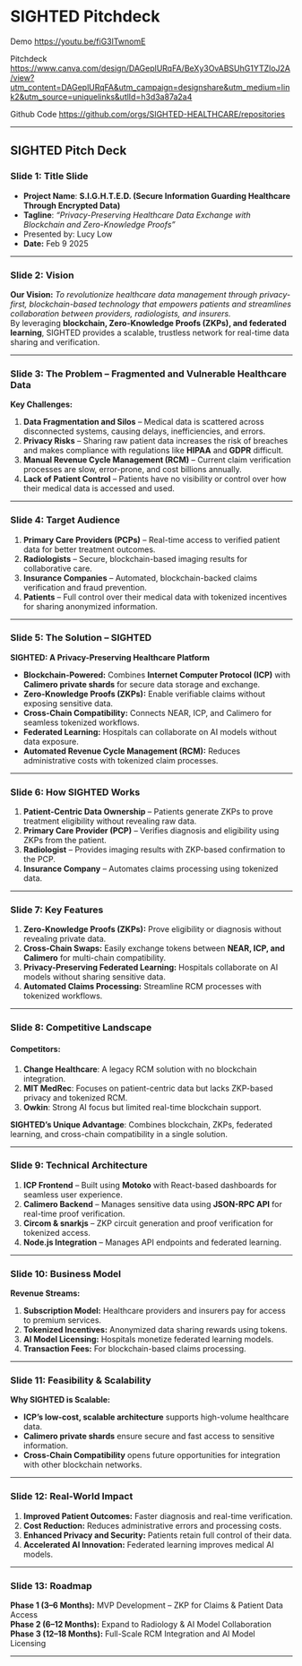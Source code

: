 # SIGHTED Pitchdeck

Demo
https://youtu.be/fiG3lTwnomE

Pitchdeck
https://www.canva.com/design/DAGeplURqFA/BeXy3OvABSUhG1YTZloJ2A/view?utm_content=DAGeplURqFA&utm_campaign=designshare&utm_medium=link2&utm_source=uniquelinks&utlId=h3d3a87a2a4

Github Code
https://github.com/orgs/SIGHTED-HEALTHCARE/repositories

--------------------------------------------------------------------------------------------------------------------------------

## **SIGHTED Pitch Deck**  

### **Slide 1: Title Slide**  
- **Project Name**: **S.I.G.H.T.E.D. (Secure Information Guarding Healthcare Through Encrypted Data)**  
- **Tagline**: *“Privacy-Preserving Healthcare Data Exchange with Blockchain and Zero-Knowledge Proofs”*  
- Presented by: Lucy Low
- **Date:** Feb 9 2025
---

### **Slide 2: Vision**  
**Our Vision:** *To revolutionize healthcare data management through privacy-first, blockchain-based technology that empowers patients and streamlines collaboration between providers, radiologists, and insurers.*  
By leveraging **blockchain, Zero-Knowledge Proofs (ZKPs), and federated learning**, SIGHTED provides a scalable, trustless network for real-time data sharing and verification.

---

### **Slide 3: The Problem – Fragmented and Vulnerable Healthcare Data**  
**Key Challenges:**  
1. **Data Fragmentation and Silos** – Medical data is scattered across disconnected systems, causing delays, inefficiencies, and errors.  
2. **Privacy Risks** – Sharing raw patient data increases the risk of breaches and makes compliance with regulations like **HIPAA** and **GDPR** difficult.  
3. **Manual Revenue Cycle Management (RCM)** – Current claim verification processes are slow, error-prone, and cost billions annually.  
4. **Lack of Patient Control** – Patients have no visibility or control over how their medical data is accessed and used.  

---

### **Slide 4: Target Audience**  
1. **Primary Care Providers (PCPs)** – Real-time access to verified patient data for better treatment outcomes.  
2. **Radiologists** – Secure, blockchain-based imaging results for collaborative care.  
3. **Insurance Companies** – Automated, blockchain-backed claims verification and fraud prevention.  
4. **Patients** – Full control over their medical data with tokenized incentives for sharing anonymized information.  

---

### **Slide 5: The Solution – SIGHTED**  
**SIGHTED: A Privacy-Preserving Healthcare Platform**  
- **Blockchain-Powered:** Combines **Internet Computer Protocol (ICP)** with **Calimero private shards** for secure data storage and exchange.  
- **Zero-Knowledge Proofs (ZKPs):** Enable verifiable claims without exposing sensitive data.  
- **Cross-Chain Compatibility:** Connects NEAR, ICP, and Calimero for seamless tokenized workflows.  
- **Federated Learning:** Hospitals can collaborate on AI models without data exposure.  
- **Automated Revenue Cycle Management (RCM):** Reduces administrative costs with tokenized claim processes.

---

### **Slide 6: How SIGHTED Works**  
1. **Patient-Centric Data Ownership** – Patients generate ZKPs to prove treatment eligibility without revealing raw data.  
2. **Primary Care Provider (PCP)** – Verifies diagnosis and eligibility using ZKPs from the patient.  
3. **Radiologist** – Provides imaging results with ZKP-based confirmation to the PCP.  
4. **Insurance Company** – Automates claims processing using tokenized data.  

---

### **Slide 7: Key Features**  
1. **Zero-Knowledge Proofs (ZKPs):** Prove eligibility or diagnosis without revealing private data.  
2. **Cross-Chain Swaps:** Easily exchange tokens between **NEAR, ICP, and Calimero** for multi-chain compatibility.  
3. **Privacy-Preserving Federated Learning:** Hospitals collaborate on AI models without sharing sensitive data.  
4. **Automated Claims Processing:** Streamline RCM processes with tokenized workflows.  

---

### **Slide 8: Competitive Landscape**  
#### **Competitors:**  
1. **Change Healthcare**: A legacy RCM solution with no blockchain integration.  
2. **MIT MedRec**: Focuses on patient-centric data but lacks ZKP-based privacy and tokenized RCM.  
3. **Owkin**: Strong AI focus but limited real-time blockchain support.  

**SIGHTED’s Unique Advantage**: Combines blockchain, ZKPs, federated learning, and cross-chain compatibility in a single solution.

---

### **Slide 9: Technical Architecture**  
1. **ICP Frontend** – Built using **Motoko** with React-based dashboards for seamless user experience.  
2. **Calimero Backend** – Manages sensitive data using **JSON-RPC API** for real-time proof verification.  
3. **Circom & snarkjs** – ZKP circuit generation and proof verification for tokenized access.  
4. **Node.js Integration** – Manages API endpoints and federated learning.

---

### **Slide 10: Business Model**  
**Revenue Streams:**  
1. **Subscription Model:** Healthcare providers and insurers pay for access to premium services.  
2. **Tokenized Incentives:** Anonymized data sharing rewards using tokens.  
3. **AI Model Licensing:** Hospitals monetize federated learning models.  
4. **Transaction Fees:** For blockchain-based claims processing.  

---

### **Slide 11: Feasibility & Scalability**  
**Why SIGHTED is Scalable:**  
- **ICP’s low-cost, scalable architecture** supports high-volume healthcare data.  
- **Calimero private shards** ensure secure and fast access to sensitive information.  
- **Cross-Chain Compatibility** opens future opportunities for integration with other blockchain networks.  

---

### **Slide 12: Real-World Impact**  
1. **Improved Patient Outcomes:** Faster diagnosis and real-time verification.  
2. **Cost Reduction:** Reduces administrative errors and processing costs.  
3. **Enhanced Privacy and Security:** Patients retain full control of their data.  
4. **Accelerated AI Innovation:** Federated learning improves medical AI models.  

---

### **Slide 13: Roadmap**  
**Phase 1 (3–6 Months):** MVP Development – ZKP for Claims & Patient Data Access  
**Phase 2 (6–12 Months):** Expand to Radiology & AI Model Collaboration  
**Phase 3 (12–18 Months):** Full-Scale RCM Integration and AI Model Licensing  

---

